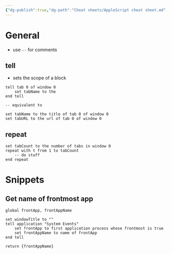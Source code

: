 ```yaml
---
{"dg-publish":true,"dg-path":"Cheat sheets/AppleScript cheat sheet.md","permalink":"/cheat-sheets/apple-script-cheat-sheet/"}
---
```



# General

- use `--` for comments

## tell

- sets the scope of a block

```applescript
tell tab 0 of window 0
    set tabName to the 
end tell

-- equivalent to

set tabName to the title of tab 0 of window 0
set tabURL to the url of tab 0 of window 0
```

## repeat

```applescript
set tabCount to the number of tabs in window 0
repeat with t from 1 to tabCount
    -- do stuff
end repeat
```

# Snippets

## Get name of frontmost app

```applescript
global frontApp, frontAppName

set windowTitle to ""
tell application "System Events"
    set frontApp to first application process whose frontmost is true
    set frontAppName to name of frontApp
end tell

return {frontAppName}
```
